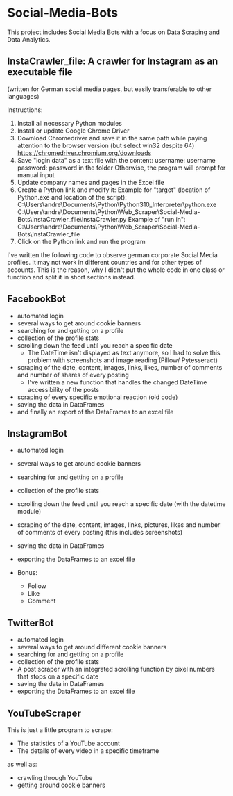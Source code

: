 # Social-Media-Bots
This project includes Social Media Bots with a focus on Data Scraping and Data Analytics.</br>

## InstaCrawler_file: A crawler for Instagram as an executable file 
(written for German social media pages, but easily transferable to other languages)

Instructions:
1. Install all necessary Python modules
2. Install or update Google Chrome Driver
3. Download Chromedriver and save it in the same path while paying attention to the browser version (but select win32 despite 64)
https://chromedriver.chromium.org/downloads
4. Save "login data" as a text file with the content:
username: username
password: password
in the folder
Otherwise, the program will prompt for manual input
5. Update company names and pages in the Excel file
6. Create a Python link and modify it:
   Example for "target" (location of Python.exe and location of the script):
   C:\Users\andre\Documents\Python\Python310_Interpreter\python.exe     
   C:\Users\andre\Documents\Python\Web_Scraper\Social-Media-Bots\InstaCrawler_file\InstaCrawler.py
   Example of "run in":
   C:\Users\andre\Documents\Python\Web_Scraper\Social-Media-Bots\InstaCrawler_file
7. Click on the Python link and run the program

I've written the following code to observe german corporate Social Media profiles. It may not work in different countries and for other types of accounts. This is the reason, why I didn't put the whole code in one class or function and split it in short sections instead.</br>

## FacebookBot

- automated login
- several ways to get around cookie banners
- searching for and getting on a profile
- collection of the profile stats
- scrolling down the feed until you reach a specific date
  - The DateTime isn't displayed as text anymore, so I had to solve this problem with screenshots and image reading (Pillow/ Pytesseract)
- scraping of the date, content, images, links, likes, number of comments and number of shares of every posting 
  - I've written a new function that handles the changed DateTime accessibility of the posts 
- scraping of every specific emotional reaction (old code)
- saving the data in DataFrames 
- and finally an export of the DataFrames to an excel file 

## InstagramBot

- automated login
- several ways to get around cookie banners
- searching for and getting on a profile
- collection of the profile stats
- scrolling down the feed until you reach a specific date (with the datetime module)
- scraping of the date, content, images, links, pictures, likes and number of comments of every posting (this includes screenshots)
- saving the data in DataFrames 
- exporting the DataFrames to an excel file 

- Bonus:
  - Follow
  - Like
  - Comment

## TwitterBot

- automated login
- several ways to get around different cookie banners
- searching for and getting on a profile
- collection of the profile stats
- A post scraper with an integrated scrolling function by pixel numbers that stops on a specific date
- saving the data in DataFrames
- exporting the DataFrames to an excel file 

## YouTubeScraper

This is just a little program to scrape:
- The statistics of a YouTube account
- The details of every video in a specific timeframe</br>

as well as:
- crawling through YouTube
- getting around cookie banners
